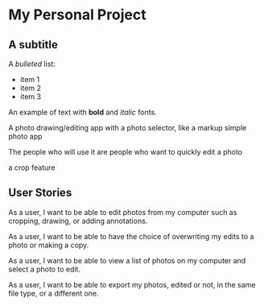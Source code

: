 # My Personal Project

## A subtitle

A *bulleted* list:
- item 1
- item 2
- item 3

An example of text with **bold** and *italic* fonts.  

A photo drawing/editing app with a photo selector, like a markup simple photo app

The people who will use it are people who want to quickly edit a photo

a crop feature

## User Stories



As a user, I want to be able to edit photos from my computer such as
cropping, drawing, or adding annotations.

As a user, I want to be able to have the choice of overwriting my 
edits to a photo or making a copy.

As a user, I want to be able to view a list of photos on my computer and
select a photo to edit.

As a user, I want to be able to export my photos, edited or not, in the same
file type, or a different one.
